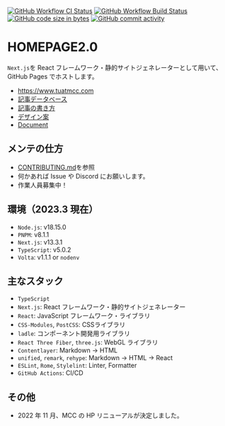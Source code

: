 [![GitHub Workflow CI Status](https://img.shields.io/github/actions/workflow/status/tuatmcc/homepage2.0/ci.yml?branch=develop&label=ci&style=flat-square)](https://github.com/tuatmcc/homepage2.0/actions/workflows/ci.yml)
[![GitHub Workflow Build Status](https://img.shields.io/github/actions/workflow/status/tuatmcc/homepage2.0/nextjs.yml?branch=main&style=flat-square)](https://github.com/tuatmcc/homepage2.0/actions/workflows/nextjs.yml)
[![GitHub code size in bytes](https://img.shields.io/github/languages/code-size/tuatmcc/homepage2.0?style=flat-square)](https://github.com/tuatmcc/homepage2.0)
[![GitHub commit activity](https://img.shields.io/github/commit-activity/m/tuatmcc/homepage2.0?style=flat-square)](https://github.com/tuatmcc/homepage2.0/commits)

# HOMEPAGE2.0

`Next.js`を React フレームワーク・静的サイトジェネレーターとして用いて、GitHub Pages でホストします。

- <https://www.tuatmcc.com>
- [記事データベース](https://github.com/tuatmcc/hp-md-content)
- [記事の書き方](https://www.tuatmcc.com/blog/how-to-add-article)
- [デザイン案](https://www.figma.com/file/XTfW4NDafbsoMBCu5lNGkr/MCC-HOME-PAGE?node-id=0%3A1&t=F2uR5Q5TRy6jUzh3-1)
- [Document](https://github.com/tuatmcc/homepage2.0/wiki)

## メンテの仕方

- [CONTRIBUTING.md](https://github.com/tuatmcc/homepage2.0/blob/develop/CONTRIBUTING.md)を参照
- 何かあれば Issue や Discord にお願いします。
- 作業人員募集中！

## 環境（2023.3 現在）

- `Node.js`: v18.15.0
- `PNPM`: v8.1.1
- `Next.js`: v13.3.1
- `TypeScript`: v5.0.2
- `Volta`: v1.1.1 or `nodenv`

## 主なスタック

- `TypeScript`
- `Next.js`: React フレームワーク・静的サイトジェネレーター
- `React`: JavaScript フレームワーク・ライブラリ
- `CSS-Modules`, `PostCSS`: CSSライブラリ
- `ladle`: コンポーネント開発用ライブラリ 
- `React Three Fiber`, `three.js`: WebGL ライブラリ
- `Contentlayer`: Markdown -> HTML
- `unified`, `remark`, `rehype`: Markdown -> HTML -> React
- `ESLint`, `Rome`, `Stylelint`: Linter, Formatter
- `GitHub Actions`: CI/CD

## その他

- 2022 年 11 月、MCC の HP リニューアルが決定しました。

